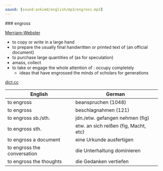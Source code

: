 ```yaml
---
sound: [sound:ankimd/english/mp3/engross.mp3]
---
```


\### engross

[Merriam-Webster](https://www.merriam-webster.com/dictionary/engross)

- to copy or write in a large hand
- to prepare the usually final handwritten or printed text of (an official document)
- to purchase large quantities of (as for speculation)
- amass, collect
- to take or engage the whole attention of : occupy completely
    - ideas that have engrossed the minds of scholars for generations

[dict.cc](https://www.dict.cc/engross)

| English        | German       |
| -------------- | ------------ |
| to engross | beanspruchen (1048) |
| to engross | beschlagnahmen (121) |
| to engross sb./sth. | jdn./etw. gefangen nehmen (fig) |
| to engross sth. | etw. an sich reißen (fig, Macht, etc) |
| to engross a document | eine Urkunde ausfertigen |
| to engross the conversation | die Unterhaltung dominieren |
| to engross the thoughts | die Gedanken vertiefen |
